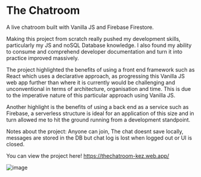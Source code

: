 # The Chatroom

A live chatroom built with Vanilla JS and Firebase Firestore. 

Making this project from scratch really pushed my development skills, particularly my JS and noSQL Database knowledge. I also found my ability to consume and comprehend developer documentation and turn it into practice improved massively. 

The project highlighted the benefits of using a front end framework such as React which uses a declarative approach, as progressing this Vanilla JS web app further  than where it is currently would be challenging and unconventional in terms of architecture, organisation and time. This is due to the imperative nature of this particular approach using Vanilla JS.

Another highlight is the benefits of using a back end as a service such as Firebase, a serverless structure is ideal for an application of this size and in turn allowed me to hit the ground running from a development standpoint.

Notes about the project: Anyone can join, The chat doesnt save locally, messages are stored in the DB but chat log is lost when logged out or UI is closed. 

You can view the project here! https://thechatroom-kez.web.app/

![image](https://user-images.githubusercontent.com/70656399/128202492-65b5fd23-6130-474e-9e01-253a6d45e38e.png)
